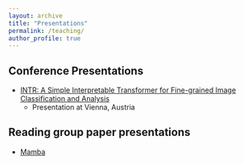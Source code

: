 ```yaml
---
layout: archive
title: "Presentations"
permalink: /teaching/
author_profile: true
---
```


## Conference Presentations
- [INTR: A Simple Interpretable Transformer for Fine-grained Image Classification and Analysis](https://iclr.cc/media/iclr-2024/Slides/18324.pdf)
    - Presentation at Vienna, Austria

## Reading group paper presentations
- [Mamba]()